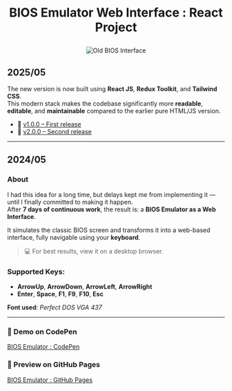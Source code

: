 # <p align="center">BIOS Emulator Web Interface : React Project </p>



<p align="center">
  <img alt="Old BIOS Interface" src="https://www.intra2net.com/en/support/manual/images/install/bios-hp-power.png" />
</p>

## 2025/05

The new version is now built using **React JS**, **Redux Toolkit**, and **Tailwind CSS**.  
This modern stack makes the codebase significantly more **readable**, **editable**, and **maintainable** compared to the earlier pure HTML/JS version.

- 🔖 [v1.0.0 – First release](https://github.com/xb-16/BIOS-Emulator-Web-Interface/releases/tag/v1.0.0)  
- 🔖 [v2.0.0 – Second release](https://github.com/xb-16/BIOS-Emulator-Web-Interface/releases/tag/v2.0.0)

---

## 2024/05

### About

I had this idea for a long time, but delays kept me from implementing it — until I finally committed to making it happen.  
After **7 days of continuous work**, the result is: a **BIOS Emulator as a Web Interface**.

It simulates the classic BIOS screen and transforms it into a web-based interface, fully navigable using your **keyboard**.

> 💻 For best results, view it on a desktop browser.

### Supported Keys:

- **ArrowUp**, **ArrowDown**, **ArrowLeft**, **ArrowRight**
- **Enter**, **Space**, **F1**, **F9**, **F10**, **Esc**

**Font used**: _Perfect DOS VGA 437_

---

### 🔗 Demo on CodePen

[BIOS Emulator : CodePen](https://codepen.io/Un_Kown/pen/OJGvave)

### 🔗 Preview on GitHub Pages

[BIOS Emulator : GitHub Pages](https://xb-16.github.io/BIOS-Emulator-Web-Interface/)
